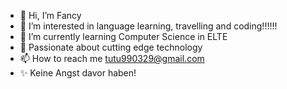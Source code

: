 - 👋 Hi, I’m Fancy
- 👀 I’m interested in language learning, travelling and coding!!!!!!
- 🌱 I’m currently learning Computer Science in ELTE
- 💞️ Passionate about cutting edge technology
- 📫 How to reach me tutu990329@gmail.com
- ✨ Keine Angst davor haben!

<!---
FancyBrandy/FancyBrandy is a ✨ special ✨ repository because its `README.md` (this file) appears on your GitHub profile.
You can click the Preview link to take a look at your changes.
--->

